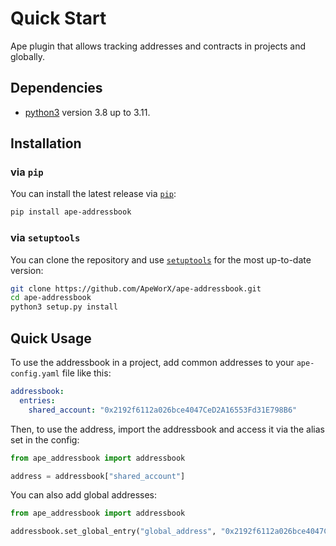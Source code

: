# Quick Start

Ape plugin that allows tracking addresses and contracts in projects and globally.

## Dependencies

- [python3](https://www.python.org/downloads) version 3.8 up to 3.11.

## Installation

### via `pip`

You can install the latest release via [`pip`](https://pypi.org/project/pip/):

```bash
pip install ape-addressbook
```

### via `setuptools`

You can clone the repository and use [`setuptools`](https://github.com/pypa/setuptools) for the most up-to-date version:

```bash
git clone https://github.com/ApeWorX/ape-addressbook.git
cd ape-addressbook
python3 setup.py install
```

## Quick Usage

To use the addressbook in a project, add common addresses to your `ape-config.yaml` file like this:

```yaml
addressbook:
  entries:
    shared_account: "0x2192f6112a026bce4047CeD2A16553Fd31E798B6"
```

Then, to use the address, import the addressbook and access it via the alias set in the config:

```python
from ape_addressbook import addressbook

address = addressbook["shared_account"]
```

You can also add global addresses:

```python
from ape_addressbook import addressbook

addressbook.set_global_entry("global_address", "0x2192f6112a026bce4047CeD2A16553Fd31E798B6")
```
